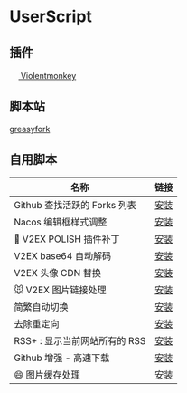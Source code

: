 # UserScript

## 插件

[<img src="https://violentmonkey.github.io/static/vm-6437e4e5a400c6eff1c23ead4d549b0a.png" height="16px"> Violentmonkey](https://violentmonkey.github.io/)

## 脚本站

[greasyfork](https://greasyfork.org/zh-CN)

## 自用脚本

| 名称                          | 链接                                                      |
| ----------------------------- | --------------------------------------------------------- |
| Github 查找活跃的 Forks 列表  | [安装][github-find-active-forks]                          |
| Nacos 编辑框样式调整          | [安装][nacos-style]                                       |
| 🐻 V2EX POLISH 插件补丁       | [安装][v2ex-polish-patch]                                 |
| V2EX base64 自动解码          | [安装][Base64-Decode-In-V2ex]                             |
| V2EX 头像 CDN 替换            | [安装][v2ex-avatar-cdn-replace]                           |
| 🐭 V2EX 图片链接处理          | [安装][Convert-Image-Link-to-Img-Tag]                     |
| 简繁自动切换                  | [安装][Switch-Traditional-Chinese-and-Simplified-Chinese] |
| 去除重定向                    | [安装][anti-redirect]                                     |
| RSS+ : 显示当前网站所有的 RSS | [安装][rss-show-site-all-rss]                             |
| Github 增强 - 高速下载        | [安装][GithubEnhanced-High-Speed-Download]                |
| 😄 图片缓存处理               | [安装][image-cache]                                       |

[说明: 以下为引用, 在页面上不展示]: https://github.com/anaer/UserScript
[Base64-Decode-In-V2ex]: https://github.com/anaer/UserScript/raw/main/Base64-Decode-In-V2ex.user.js
[Convert-Image-Link-to-Img-Tag]: https://github.com/anaer/UserScript/raw/main/Convert-Image-Link-to-Img-Tag.user.js
[GithubEnhanced-High-Speed-Download]: https://github.com/anaer/UserScript/raw/main/GithubEnhanced-High-Speed-Download.user.js
[Switch-Traditional-Chinese-and-Simplified-Chinese]: https://github.com/anaer/UserScript/raw/main/Switch-Traditional-Chinese-and-Simplified-Chinese.user.js
[anti-redirect]: https://github.com/anaer/UserScript/raw/main/anti-redirect.user.js
[github-find-active-forks]: https://github.com/anaer/UserScript/raw/main/github-find-active-forks.user.js
[nacos-style]: https://github.com/anaer/UserScript/raw/main/nacos-style.user.js
[rss-show-site-all-rss]: https://github.com/anaer/UserScript/raw/main/rss-show-site-all-rss.user.js
[v2ex-avatar-cdn-replace]: https://github.com/anaer/UserScript/raw/main/v2ex-avatar-cdn-replace.user.js
[v2ex-polish-patch]: https://github.com/anaer/UserScript/raw/main/v2ex-polish-patch.user.js
[image-cache]: https://github.com/anaer/UserScript/raw/main/image-cache.user.js
